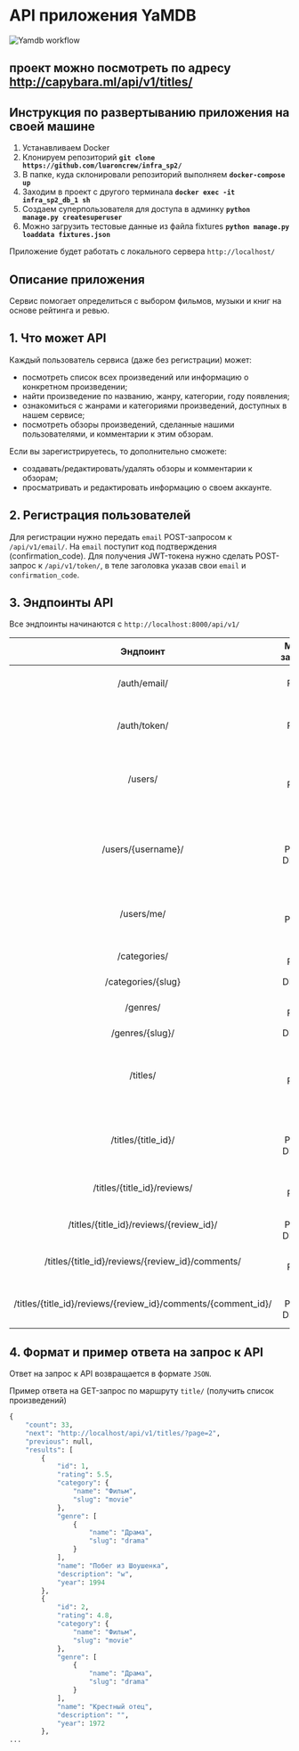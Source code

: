 # API приложения YaMDB
![Yamdb workflow](https://github.com/luaroncrew/yamdb_final/actions/workflows/yamdb.yaml/badge.svg)
## проект можно посмотреть по адресу http://capybara.ml/api/v1/titles/
## Инструкция по развертыванию приложения на своей машине

1. Устанавливаем Docker
2. Клонируем репозиторий **`git clone https://github.com/luaroncrew/infra_sp2/`**
4. В папке, куда склонировали репозиторий выполняем **`docker-compose up`**
5. Заходим в проект с другого терминала **`docker exec -it infra_sp2_db_1 sh`** 
6. Создаем суперпользователя для доступа в админку **`python manage.py createsuperuser`**
7. Можно загрузить тестовые данные из файла fixtures **`python manage.py loaddata fixtures.json`**

Приложение будет работать с локального сервера `http://localhost/`

## Описание приложения

Сервис помогает определиться с выбором фильмов, музыки и книг на основе рейтинга и ревью.

## 1. Что может API

Каждый пользователь сервиса (даже без регистрации) может:
- посмотреть список всех произведений или информацию о конкретном произведении;
- найти произведение по названию, жанру, категории, году появления;
- ознакомиться с жанрами и категориями произведений, доступных в нашем сервисе;
- посмотреть обзоры произведений, сделанные нашими пользователями, и комментарии к этим обзорам.

Если вы зарегистрируетесь, то дополнительно сможете:
- создавать/редактировать/удалять обзоры и комментарии к обзорам;
- просматривать и редактировать информацию о своем аккаунте.

## 2. Регистрация пользователей

Для регистрации нужно передать `email` POST-запросом к `/api/v1/email/`.
На `email` поступит код подтверждения (confirmation_code).
Для получения JWT-токена нужно сделать POST-запрос к `/api/v1/token/`, в теле заголовка указав свои `email` и `confirmation_code`.

## 3. Эндпоинты АPI

Все эндпоинты начинаются с `http://localhost:8000/api/v1/`

| Эндпоинт | Метод запроса | Результат|
|:----:|:----:|:----------:|
|/auth/email/|POST|Зарегистрироваться по email и получить код доступа|
|/auth/token/|POST|Получить токен в обмен на email и код доступа (confirmation_code)|
|/users/|GET POST|Посмотреть список всех пользователей, создать запись о новом (только администраторы)|
|/users/{username}/|GET PATCH DELETE|Посмотреть информацию о конкретном пользователе, отредактировать и удалить ее (только администраторы)|
|/users/me/|GET PATCH|Посмотреть и отредактировать информацию о своём аккаунте|
|/categories/|GET POST|Посмотреть список категорий, создать новую|
|/categories/{slug}|DELETE|Удалить категорию|
|/genres/|GET POST|Посмотреть список жанров, создать новый|
|/genres/{slug}/|DELETE|Удалить жанр|
|/titles/|GET POST|Посмотреть список всех произведений, создать информацию о новом произведении|
|/titles/{title_id}/|GET PATCH DELETE|Посмотреть/редактировать/удалить информацию о произведении|
|/titles/{title_id}/reviews/|GET POST|Посмотреть все обзоры, создать новый|
|/titles/{title_id}/reviews/{review_id}/|GET PATCH DELETE|Чтение/редактирование/удаление обзора|
|/titles/{title_id}/reviews/{review_id}/comments/|GET POST|Просмотреть комментарии, создать новый|
|/titles/{title_id}/reviews/{review_id}/comments/{comment_id}/|GET PATCH DELETE|Чтение/редактирование/удаление комментариев|

## 4. Формат и пример ответа на запрос к API

Ответ на запрос к API возвращается в формате `JSON`.

Пример ответа на GET-запрос по маршруту `title/` (получить список произведений)

```python
{
    "count": 33,
    "next": "http://localhost/api/v1/titles/?page=2",
    "previous": null,
    "results": [
        {
            "id": 1,
            "rating": 5.5,
            "category": {
                "name": "Фильм",
                "slug": "movie"
            },
            "genre": [
                {
                    "name": "Драма",
                    "slug": "drama"
                }
            ],
            "name": "Побег из Шоушенка",
            "description": "w",
            "year": 1994
        },
        {
            "id": 2,
            "rating": 4.8,
            "category": {
                "name": "Фильм",
                "slug": "movie"
            },
            "genre": [
                {
                    "name": "Драма",
                    "slug": "drama"
                }
            ],
            "name": "Крестный отец",
            "description": "",
            "year": 1972
        },
...
```
